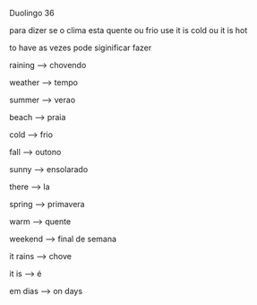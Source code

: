 <p>Duolingo 36</p>
<p>para dizer se o clima esta quente ou frio use it is cold ou it is hot</p>
<p>to have as vezes pode siginificar fazer</p>
<p>raining --> chovendo</p>
<p>weather --> tempo</p>
<p>summer --> verao</p>
<p>beach --> praia</p>
<p>cold --> frio</p>
<p>fall --> outono</p>
<p>sunny --> ensolarado</p>
<p>there --> la</p>
<p>spring --> primavera</p>
<p>warm --> quente</p>
<p>weekend --> final de semana</p>
<p>it rains --> chove</p>
<p>it is --> é</p>
<p>em dias --> on days</p>

